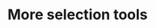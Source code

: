 ---
title: 'More selection tools'
redirect_to:
  - 'https://discuss.pencil2d.org/t/more-selection-tools/486'
---